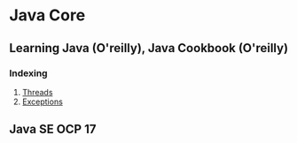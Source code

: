 # Java Core

## Learning Java (O'reilly), Java Cookbook (O'reilly)

### Indexing

1. [Threads](threads/README.md)
2. [Exceptions](exceptions/README.md)

## Java SE OCP 17
